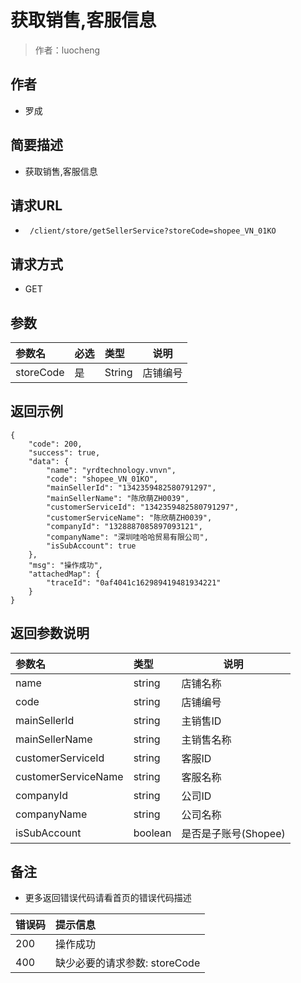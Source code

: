 # 获取销售,客服信息

> 作者：luocheng

## 作者

- 罗成
    
## 简要描述

- 获取销售,客服信息

## 请求URL
- ` /client/store/getSellerService?storeCode=shopee_VN_01KO`
  
## 请求方式
- GET 

## 参数

|参数名|必选|类型|说明|
|:----    |:---|:----- |-----   |
|storeCode |是  |String | 店铺编号    |



## 返回示例 

``` 
{
    "code": 200,
    "success": true,
    "data": {
        "name": "yrdtechnology.vnvn",
        "code": "shopee_VN_01KO",
        "mainSellerId": "1342359482580791297",
        "mainSellerName": "陈欣萌ZH0039",
        "customerServiceId": "1342359482580791297",
        "customerServiceName": "陈欣萌ZH0039",
        "companyId": "1328887085897093121",
        "companyName": "深圳哇哈哈贸易有限公司",
        "isSubAccount": true
    },
    "msg": "操作成功",
    "attachedMap": {
        "traceId": "0af4041c162989419481934221"
    }
}
```

## 返回参数说明

|参数名|类型|说明|
|:-----  |:-----|-----|              
|name | string   | 店铺名称 |
|code | string   | 店铺编号 |
|mainSellerId | string   | 主销售ID |
|mainSellerName | string   | 主销售名称 |
|customerServiceId | string   | 客服ID |
|customerServiceName | string   | 客服名称 |
|companyId |string   |公司ID  |
|companyName |string |公司名称  |
|isSubAccount |boolean |是否是子账号(Shopee)  |



## 备注 

- 更多返回错误代码请看首页的错误代码描述

|错误码|提示信息|
|:----    |:---|
|200 |操作成功  |
|400 |缺少必要的请求参数: storeCode|